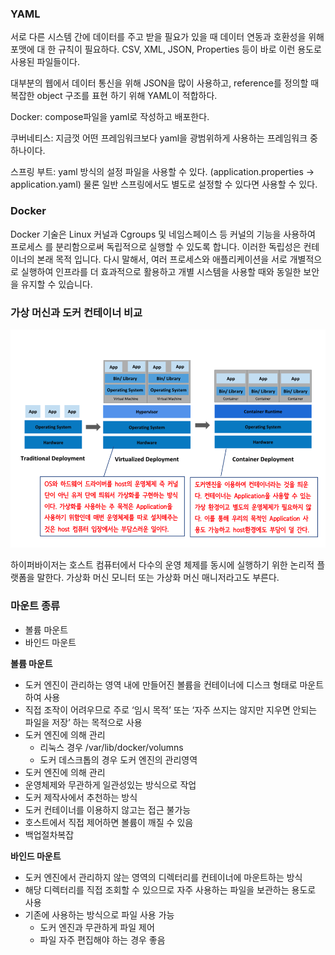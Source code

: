 ### YAML

서로 다른 시스템 간에 데이터를 주고 받을 필요가 있을 때 데이터 연동과 호환성을 위해 포맷에 대
한 규칙이 필요하다. CSV, XML, JSON, Properties 등이 바로 이런 용도로 사용된 파일들이다.

대부분의 웹에서 데이터 통신을 위해 JSON을 많이 사용하고, reference를 정의할 때 복잡한 object 구조를 표현 하기 위해 YAML이 적합하다.

Docker: compose파일을 yaml로 작성하고 배포한다.

쿠버네티스: 지금껏 어떤 프레임워크보다 yaml을 광범위하게 사용하는 프레임워크 중 하나이다.

스프링 부트: yaml 방식의 설정 파일을 사용할 수 있다. (application.properties -> application.yaml)
물론 일반 스프링에서도 별도로 설정할 수 있다면 사용할 수 있다.

### Docker

Docker 기술은 Linux 커널과 Cgroups 및 네임스페이스 등 커널의 기능을 사용하여 프로세스 를 분리함으로써 독립적으로 실행할 수 있도록 합니다. 이러한 독립성은 컨테이너의 본래 목적 입니다. 다시 말해서, 여러 프로세스와 애플리케이션을 서로 개별적으로 실행하여 인프라를 더 효과적으로 활용하고 개별 시스템을 사용할 때와 동일한 보안을 유지할 수 있습니다.

### 가상 머신과 도커 컨테이너 비교

![76.png](img/76.png)

하이퍼바이저는 호스트 컴퓨터에서 다수의 운영 체제를 동시에 실행하기 위한 논리적 플랫폼을 말한다. 가상화 머신 모니터 또는 가상화 머신 매니저라고도 부른다.

### 마운트 종류

-   볼륨 마운트
-   바인드 마운트

**볼륨 마운트**

-   도커 엔진이 관리하는 영역 내에 만들어진 볼륨을 컨테이너에 디스크 형태로 마운트하여 사용
-   직접 조작이 어려우므로 주로 ‘임시 목적’ 또는 ‘자주 쓰지는 않지만 지우면 안되는 파일을 저장’
    하는 목적으로 사용
-   도커 엔진에 의해 관리
    -   리눅스 경우 /var/lib/docker/volumns
    -   도커 데스크톱의 경우 도커 엔진의 관리영역
-   도커 엔진에 의해 관리
-   운영체제와 무관하게 일관성있는 방식으로 작업
-   도커 제작사에서 추천하는 방식
-   도커 컨테이너를 이용하지 않고는 접근 불가능
-   호스트에서 직접 제어하면 볼륨이 깨질 수 있음
-   백업절차복잡

**바인드 마운트**

-   도커 엔진에서 관리하지 않는 영역의 디렉터리를 컨테이너에 마운트하는 방식
-   해당 디렉터리를 직접 조회할 수 있으므로 자주 사용하는 파일을 보관하는 용도로 사용
-   기존에 사용하는 방식으로 파일 사용 가능
    -   도커 엔진과 무관하게 파일 제어
    -   파일 자주 편집해야 하는 경우 좋음
